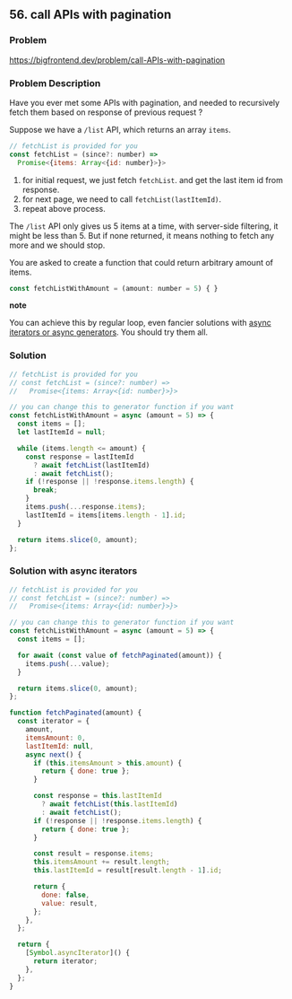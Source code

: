 ## 56. call APIs with pagination

### Problem

https://bigfrontend.dev/problem/call-APIs-with-pagination

### Problem Description

Have you ever met some APIs with pagination, and needed to recursively fetch them based on response of previous request ?

Suppose we have a `/list` API, which returns an array `items`.

```js
// fetchList is provided for you
const fetchList = (since?: number) =>
  Promise<{items: Array<{id: number}>}>
```

1. for initial request, we just fetch `fetchList`. and get the last item id from response.
2. for next page, we need to call `fetchList(lastItemId)`.
3. repeat above process.

The `/list` API only gives us 5 items at a time, with server-side filtering, it might be less than 5. But if none returned, it means nothing to fetch any more and we should stop.

You are asked to create a function that could return arbitrary amount of items.

```js
const fetchListWithAmount = (amount: number = 5) { }
```

**note**

You can achieve this by regular loop, even fancier solutions with [async iterators or async generators](https://javascript.info/async-iterators-generators). You should try them all.

### Solution

```js
// fetchList is provided for you
// const fetchList = (since?: number) =>
//   Promise<{items: Array<{id: number}>}>

// you can change this to generator function if you want
const fetchListWithAmount = async (amount = 5) => {
  const items = [];
  let lastItemId = null;

  while (items.length <= amount) {
    const response = lastItemId
      ? await fetchList(lastItemId)
      : await fetchList();
    if (!response || !response.items.length) {
      break;
    }
    items.push(...response.items);
    lastItemId = items[items.length - 1].id;
  }

  return items.slice(0, amount);
};
```

### Solution with async iterators

```js
// fetchList is provided for you
// const fetchList = (since?: number) =>
//   Promise<{items: Array<{id: number}>}>

// you can change this to generator function if you want
const fetchListWithAmount = async (amount = 5) => {
  const items = [];

  for await (const value of fetchPaginated(amount)) {
    items.push(...value);
  }

  return items.slice(0, amount);
};

function fetchPaginated(amount) {
  const iterator = {
    amount,
    itemsAmount: 0,
    lastItemId: null,
    async next() {
      if (this.itemsAmount > this.amount) {
        return { done: true };
      }

      const response = this.lastItemId
        ? await fetchList(this.lastItemId)
        : await fetchList();
      if (!response || !response.items.length) {
        return { done: true };
      }

      const result = response.items;
      this.itemsAmount += result.length;
      this.lastItemId = result[result.length - 1].id;

      return {
        done: false,
        value: result,
      };
    },
  };

  return {
    [Symbol.asyncIterator]() {
      return iterator;
    },
  };
}
```
